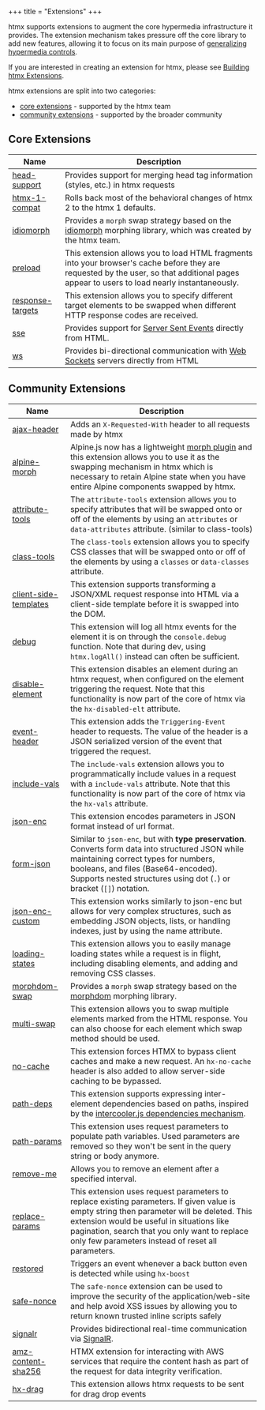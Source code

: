 +++
title = "Extensions"
+++

htmx supports extensions to augment the core hypermedia infrastructure it provides.  The extension mechanism takes
pressure off the core library to add new features, allowing it to focus on its main purpose of 
[generalizing hypermedia controls](https://dl.acm.org/doi/10.1145/3648188.3675127).

If you are interested in creating an extension for htmx, please see [Building htmx Extensions](/extensions/building).

htmx extensions are split into two categories:

* [core extensions](#core-extensions) - supported by the htmx team
* [community extensions](#community-extensions) - supported by the broader community

## Core Extensions

| Name                                             | Description                                                                                                                                                                                |
|--------------------------------------------------|--------------------------------------------------------------------------------------------------------------------------------------------------------------------------------------------|
| [head-support](/extensions/head-support)         | Provides support for merging head tag information (styles, etc.) in htmx requests                                                                                                          |
| [htmx-1-compat](/extensions/htmx-1-compat)       | Rolls back most of the behavioral changes of htmx 2 to the htmx 1 defaults.                                                                                                                |
| [idiomorph](/extensions/idiomorph)               | Provides a `morph` swap strategy based on the [idiomorph](https://github.com/bigskysoftware/idiomorph/) morphing library, which was created by the htmx team.                              |
| [preload](/extensions/preload)                   | This extension allows you to load HTML fragments into your browser's cache before they are requested by the user, so that additional pages appear to users to load nearly instantaneously. |
| [response-targets](/extensions/response-targets) | This extension allows you to specify different target elements to be swapped when different HTTP response codes are received.                                                              |
| [sse](/extensions/sse)                           | Provides support for [Server Sent Events](https://developer.mozilla.org/en-US/docs/Web/API/Server-sent_events/Using_server-sent_events) directly from HTML.                                |
| [ws](/extensions/ws)                             | Provides bi-directional communication with [Web Sockets](https://developer.mozilla.org/en-US/docs/Web/API/WebSockets_API/Writing_WebSocket_client_applications) servers directly from HTML |

## Community Extensions

| Name                                                                                                                     | Description                                                                                                                                                                                                                                                                                   |
|--------------------------------------------------------------------------------------------------------------------------|-----------------------------------------------------------------------------------------------------------------------------------------------------------------------------------------------------------------------------------------------------------------------------------------------|
| [ajax-header](https://github.com/bigskysoftware/htmx-extensions/blob/main/src/ajax-header/README.md)                     | Adds an `X-Requested-With` header to all requests made by htmx                                                                                                                                                                                                                                |
| [alpine-morph](https://github.com/bigskysoftware/htmx-extensions/blob/main/src/alpine-morph/README.md)                   | Alpine.js now has a lightweight [morph plugin](https://alpinejs.dev/plugins/morph) and this extension allows you to use it as the swapping mechanism in htmx which is necessary to retain Alpine state when you have entire Alpine components swapped by htmx.                                |
| [attribute-tools](https://github.com/jamcole/htmx-ext-attribute-tools/blob/main/README.md)                               | The `attribute-tools` extension allows you to specify attributes that will be swapped onto or off of the elements by using an `attributes` or `data-attributes` attribute. (similar to class-tools)                                                                                                                             |
| [class-tools](https://github.com/bigskysoftware/htmx-extensions/blob/main/src/class-tools/README.md)                     | The `class-tools` extension allows you to specify CSS classes that will be swapped onto or off of the elements by using a `classes` or `data-classes` attribute.                                                                                                                              |
| [client-side-templates](https://github.com/bigskysoftware/htmx-extensions/blob/main/src/client-side-templates/README.md) | This extension supports transforming a JSON/XML request response into HTML via a client-side template before it is swapped into the DOM.                                                                                                                                                      |
| [debug](https://github.com/bigskysoftware/htmx-extensions/blob/main/src/debug/README.md)                                 | This extension will log all htmx events for the element it is on through the `console.debug` function. Note that during dev, using `htmx.logAll()` instead can often be sufficient.                                                                                                           |
| [disable-element](https://github.com/bigskysoftware/htmx-extensions/blob/main/src/disable-element/README.md)             | This extension disables an element during an htmx request, when configured on the element triggering the request. Note that this functionality is now part of the core of htmx via the `hx-disabled-elt` attribute.                                                                           |
| [event-header](https://github.com/bigskysoftware/htmx-extensions/blob/main/src/event-header/README.md)                   | This extension adds the `Triggering-Event` header to requests. The value of the header is a JSON serialized version of the event that triggered the request.                                                                                                                                  |
| [include-vals](https://github.com/bigskysoftware/htmx-extensions/blob/main/src/include-vals/README.md)                   | The `include-vals` extension allows you to programmatically include values in a request with a `include-vals` attribute. Note that this functionality is now part of the core of htmx via the `hx-vals` attribute.                                                                            |
| [json-enc](https://github.com/bigskysoftware/htmx-extensions/blob/main/src/json-enc/README.md)                           | This extension encodes parameters in JSON format instead of url format.                                                                                                                                                                                                                       |
| [form-json](https://github.com/xehrad/form-json/blob/main/README.md)                                                     | Similar to `json-enc`, but with **type preservation**. Converts form data into structured JSON while maintaining correct types for numbers, booleans, and files (Base64-encoded). Supports nested structures using dot (`.`) or bracket (`[]`) notation.                                      |
| [json-enc-custom](https://github.com/Emtyloc/json-enc-custom/blob/main/README.md)                                        | This extension works similarly to json-enc but allows for very complex structures, such as embedding JSON objects, lists, or handling indexes, just by using the name attribute.                                                                                                              |
| [loading-states](https://github.com/bigskysoftware/htmx-extensions/blob/main/src/loading-states/README.md)               | This extension allows you to easily manage loading states while a request is in flight, including disabling elements, and adding and removing CSS classes.                                                                                                                                    |
| [morphdom-swap](https://github.com/bigskysoftware/htmx-extensions/blob/main/src/morphdom-swap/README.md)                 | Provides a `morph` swap strategy based on the [morphdom](https://github.com/patrick-steele-idem/morphdom/) morphing library.                                                                                                                                                                  |
| [multi-swap](https://github.com/bigskysoftware/htmx-extensions/blob/main/src/multi-swap/README.md)                       | This extension allows you to swap multiple elements marked from the HTML response. You can also choose for each element which swap method should be used.                                                                                                                                     |
| [no-cache](https://github.com/craigharman/htmx-ext-no-cache/blob/master/README.md)                                       | This extension forces HTMX to bypass client caches and make a new request. An `hx-no-cache` header is also added to allow server-side caching to be bypassed.                                                                                                                                 |
| [path-deps](https://github.com/bigskysoftware/htmx-extensions/blob/main/src/path-deps/README.md)                         | This extension supports expressing inter-element dependencies based on paths, inspired by the [intercooler.js dependencies mechanism](http://intercoolerjs.org/docs.html#dependencies).                                                                                                       |
| [path-params](https://github.com/bigskysoftware/htmx-extensions/blob/main/src/path-params/README.md)                     | This extension uses request parameters to populate path variables. Used parameters are removed so they won't be sent in the query string or body anymore.                                                                                                                                     |
| [remove-me](https://github.com/bigskysoftware/htmx-extensions/blob/main/src/remove-me/README.md)                         | Allows you to remove an element after a specified interval.                                                                                                                                                                                                                                   |
| [replace-params](https://github.com/fanelfaa/htmx-ext-replace-params/blob/main/README.md)                                | This extension uses request parameters to replace existing parameters. If given value is empty string then parameter will be deleted. This extension would be useful in situations like pagination, search that you only want to replace only few parameters instead of reset all parameters. |
| [restored](https://github.com/bigskysoftware/htmx-extensions/blob/main/src/restored/README.md)                           | Triggers an event whenever a back button even is detected while using `hx-boost`                                                                                                                                                                                                              |
| [safe-nonce](https://github.com/MichaelWest22/htmx-extensions/blob/main/src/safe-nonce/README.md)                        | The `safe-nonce` extension can be used to improve the security of the application/web-site and help avoid XSS issues by allowing you to return known trusted inline scripts safely                                                                                                            |
| [signalr](https://github.com/Renerick/htmx-signalr/blob/master/README.md)                                                | Provides bidirectional real-time communication via [SignalR](https://github.com/dotnet/AspNetCore/tree/main/src/SignalR).                                                                                                                                                                     |
| [amz-content-sha256](https://github.com/felipegenef/amz-content-sha256/blob/main/README.md)                              | HTMX extension for interacting with AWS services that require the content hash as part of the request for data integrity verification.                                                                                                                                                        |
| [hx-drag](https://github.com/AjaniBilby/htmx-drag-examples/blob/main/readme.md)                                          | This extension allows htmx requests to be sent for drag drop events                                                                                                                                                                                                                        |
